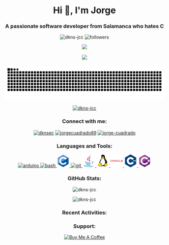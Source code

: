 <h1 align="center">Hi 👋, I'm Jorge</h1>
<h3 align="center">A passionate software developer from Salamanca who hates C</h3>

<p align="center">
  <img src="https://komarev.com/ghpvc/?username=dkns-jcc&label=Profile%20views&color=a90eb4&style=flat-square" alt="dkns-jcc" />
  <img src="https://img.shields.io/github/followers/dkns-jcc?label=Followers" alt="followers">
</p>

<p align="center">
  <img src="https://i.giphy.com/media/v1.Y2lkPTc5MGI3NjExaTBtbXFwMGZnNDI1dnR6Ynp3M2gycnRqaDBxZzBkODI2MmtnaTdidiZlcD12MV9pbnRlcm5hbF9naWZfYnlfaWQmY3Q9Zw/maNB0qAiRVAty/giphy.gif" width="300">
</p>

<p align="center">
  <img src="https://spotify-github-profile.kittinanx.com/api/view?uid=xelx69k8g5b33q1taicy9xvhr&cover_image=true&theme=novatorem&show_offline=false&background_color=121212&interchange=false&bar_color=570ae6&bar_color_cover=true">
</p>

![Snake animation](https://raw.githubusercontent.com/dkns-jcc/dkns-jcc/output/github-contribution-grid-snake-dark.svg)

<p align="center">
  <a href="https://github.com/ryo-ma/github-profile-trophy"><img src="https://github-profile-trophy.vercel.app/?username=dkns-jcc&theme=darkhub&no-frame=true&margin-w=15" alt="dkns-jcc" /></a>
</p>

<h3 align="center">Connect with me:</h3>
<p align="center">
  <a href="https://twitter.com/darknessjcc" target="blank"><img align="center" src="https://raw.githubusercontent.com/rahuldkjain/github-profile-readme-generator/master/src/images/icons/Social/twitter.svg" alt="dknsec" height="30" width="40" /></a>
  <a href="https://instagram.com/jorgecuadrado89" target="blank"><img align="center" src="https://raw.githubusercontent.com/rahuldkjain/github-profile-readme-generator/master/src/images/icons/Social/instagram.svg" alt="jorgecuadrado89" height="30" width="40" /></a>
  <a href="https://linkedin.com/in/jorge-cuadrado" target="blank"><img align="center" src="https://raw.githubusercontent.com/rahuldkjain/github-profile-readme-generator/master/src/images/icons/Social/linked-in-alt.svg" alt="jorge-cuadrado" height="30" width="40" /></a>
</p>

<h3 align="center">Languages and Tools:</h3>
<p align="center">
  <a href="https://www.arduino.cc/" target="_blank" rel="noreferrer"> <img src="https://cdn.worldvectorlogo.com/logos/arduino-1.svg" alt="arduino" width="40" height="40"/> </a>
  <a href="https://www.gnu.org/software/bash/" target="_blank" rel="noreferrer"> <img src="https://www.vectorlogo.zone/logos/gnu_bash/gnu_bash-icon.svg" alt="bash" width="40" height="40"/> </a>
  <a href="https://www.cprogramming.com/" target="_blank" rel="noreferrer"> <img src="https://raw.githubusercontent.com/devicons/devicon/master/icons/c/c-original.svg" alt="c" width="40" height="40"/> </a>
  <a href="https://git-scm.com/" target="_blank" rel="noreferrer"> <img src="https://www.vectorlogo.zone/logos/git-scm/git-scm-icon.svg" alt="git" width="40" height="40"/> </a>
  <a href="https://www.java.com" target="_blank" rel="noreferrer"> <img src="https://raw.githubusercontent.com/devicons/devicon/master/icons/java/java-original.svg" alt="java" width="40" height="40"/> </a>
  <a href="https://www.linux.org/" target="_blank" rel="noreferrer"> <img src="https://raw.githubusercontent.com/devicons/devicon/master/icons/linux/linux-original.svg" alt="linux" width="40" height="40"/> </a>
  <a href="https://www.oracle.com/" target="_blank" rel="noreferrer"> <img src="https://raw.githubusercontent.com/devicons/devicon/master/icons/oracle/oracle-original.svg" alt="oracle" width="40" height="40"/> </a>
  <a href="https://learn.microsoft.com/es-es/cpp/cpp/?view=msvc-170" target="_blank" rel="noreferrer"> <img src="https://raw.githubusercontent.com/devicons/devicon/refs/heads/master/icons/cplusplus/cplusplus-plain.svg" alt="oracle" width="40" height="40"/> </a>
  <a href="https://learn.microsoft.com/es-es/dotnet/csharp/" target="_blank" rel="noreferrer"> <img src="https://github.com/devicons/devicon/blob/master/icons/csharp/csharp-original.svg" alt="oracle" width="40" height="40"/> </a>
</p>

<h3 align="center">GitHub Stats:</h3>
<p align="center">
  <img src="https://github-readme-stats.vercel.app/api/top-langs?username=dkns-jcc&show_icons=true&locale=en&layout=compact" alt="dkns-jcc" />
</p>
<p align="center">
  <img src="https://github-readme-stats.vercel.app/api?username=dkns-jcc&show_icons=true&locale=en" alt="dkns-jcc" />
</p>

<h3 align="center">Recent Activities:</h3>
<!--START_SECTION:activity-->
<!--END_SECTION:activity-->

<h3 align="center">Support:</h3>
<p align="center">
  <a href="https://www.buymeacoffee.com/dknsjcc" target="_blank"><img src="https://cdn.buymeacoffee.com/buttons/v2/default-yellow.png" alt="Buy Me A Coffee" height="50" width="210"></a>
</p>

